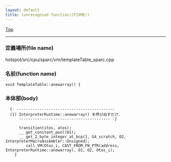```yaml
---
layout: default
title: (unrecognied function)(FIXME!)
---
```

[Top](../index.html)

--- 
### 定義場所(file name)
hotspot/src/cpu/sparc/vm/templateTable_sparc.cpp

### 名前(function name)
```
void TemplateTable::anewarray() {
```

### 本体部(body)
```
  {- -------------------------------------------
  (1) InterpreterRuntime::anewarray() を呼び出すだけ.
      ---------------------------------------- -}

	  transition(itos, atos);
	  __ get_constant_pool(O1);
	  __ get_2_byte_integer_at_bcp(1, G4_scratch, O2, InterpreterMacroAssembler::Unsigned);
	     call_VM(Otos_i, CAST_FROM_FN_PTR(address, InterpreterRuntime::anewarray), O1, O2, Otos_i);
	}
	
```


